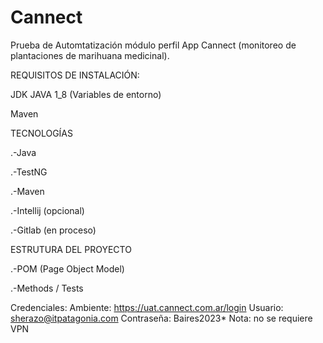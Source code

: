 # Cannect
Prueba de Automtatización módulo perfil App Cannect (monitoreo de plantaciones de marihuana medicinal).

REQUISITOS DE INSTALACIÓN:

JDK JAVA 1_8 (Variables de entorno)

Maven



TECNOLOGÍAS

.-Java

.-TestNG

.-Maven

.-Intellij (opcional)

.-Gitlab (en proceso)


ESTRUTURA DEL PROYECTO

.-POM (Page Object Model)

.-Methods / Tests

Credenciales:
Ambiente: https://uat.cannect.com.ar/login
Usuario: sherazo@itpatagonia.com
Contraseña: Baires2023*
Nota: no se requiere VPN
